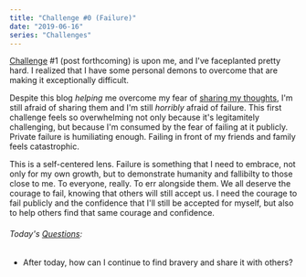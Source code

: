 ```yaml
---
title: "Challenge #0 (Failure)"
date: "2019-06-16"
series: "Challenges"
---
```


[Challenge](/blog/19/06/challenges/) #1 (post forthcoming) is upon me, and I've faceplanted pretty hard. I realized that I have some personal demons to overcome that are making it exceptionally difficult.

Despite this blog _helping_ me overcome my fear of [sharing my thoughts](/blog/19/06/a-blogs-purpose/), I'm still afraid of sharing them and I'm still _horribly_ afraid of failure. This first challenge feels so overwhelming not only because it's legitamitely challenging, but because I'm consumed by the fear of failing at it publicly. Private failure is humiliating enough. Failing in front of my friends and family feels catastrophic.

This is a self-centered lens. Failure is something that I need to embrace, not only for my own growth, but to demonstrate humanity and fallibilty to those close to me. To everyone, really. To err alongside them. We all deserve the courage to fail, knowing that others will still accept us. I need the courage to fail publicly and the confidence that I'll still be accepted for myself, but also to help others find that same courage and confidence.

<aside>
  <h6>Today's <a href="/blog/19/06/refining-questions/">Questions</a>:</h6>
  <ul>
    <li>After today, how can I continue to find bravery and share it with others?</li>
  </ul>
</aside>
